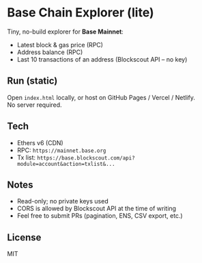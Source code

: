 # Base Chain Explorer (lite)

Tiny, no-build explorer for **Base Mainnet**:
- Latest block & gas price (RPC)
- Address balance (RPC)
- Last 10 transactions of an address (Blockscout API – no key)

## Run (static)
Open `index.html` locally, or host on GitHub Pages / Vercel / Netlify.  
No server required.

## Tech
- Ethers v6 (CDN)
- RPC: `https://mainnet.base.org`
- Tx list: `https://base.blockscout.com/api?module=account&action=txlist&...`

## Notes
- Read-only; no private keys used
- CORS is allowed by Blockscout API at the time of writing
- Feel free to submit PRs (pagination, ENS, CSV export, etc.)

## License
MIT
